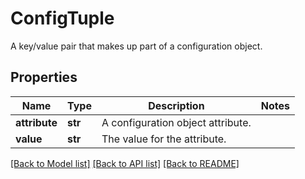 # ConfigTuple

A key/value pair that makes up part of a configuration object.
## Properties
Name | Type | Description | Notes
------------ | ------------- | ------------- | -------------
**attribute** | **str** | A configuration object attribute. | 
**value** | **str** | The value for the attribute. | 

[[Back to Model list]](../README.md#documentation-for-models) [[Back to API list]](../README.md#documentation-for-api-endpoints) [[Back to README]](../README.md)


